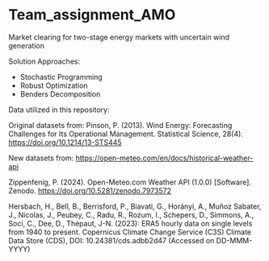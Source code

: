 # Team_assignment_AMO

Market clearing for two-stage energy markets with uncertain wind generation

Solution Approaches:

* Stochastic Programming
* Robust Optimization
* Benders Decomposition


Data utilized in this repository:

Original datasets from: Pinson, P. (2013). Wind Energy: Forecasting Challenges for Its Operational Management. Statistical Science, 28(4). https://doi.org/10.1214/13-STS445

New datasets from: https://open-meteo.com/en/docs/historical-weather-api

Zippenfenig, P. (2024). Open-Meteo.com Weather API (1.0.0) [Software]. Zenodo. https://doi.org/10.5281/zenodo.7973572

Hersbach, H., Bell, B., Berrisford, P., Biavati, G., Horányi, A., Muñoz Sabater, J., Nicolas, J., Peubey, C., Radu, R., Rozum, I., Schepers, D., Simmons, A., Soci, C., Dee, D., Thépaut, J-N. (2023): ERA5 hourly data on single levels from 1940 to present. Copernicus Climate Change Service (C3S) Climate Data Store (CDS), DOI: 10.24381/cds.adbb2d47 (Accessed on DD-MMM-YYYY)

